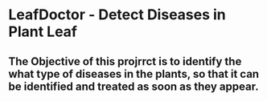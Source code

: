 # LeafDoctor - Detect Diseases in Plant Leaf
## The Objective of this projrrct is to identify the what type of diseases in the plants, so that it can be identified and treated as soon as they appear.
